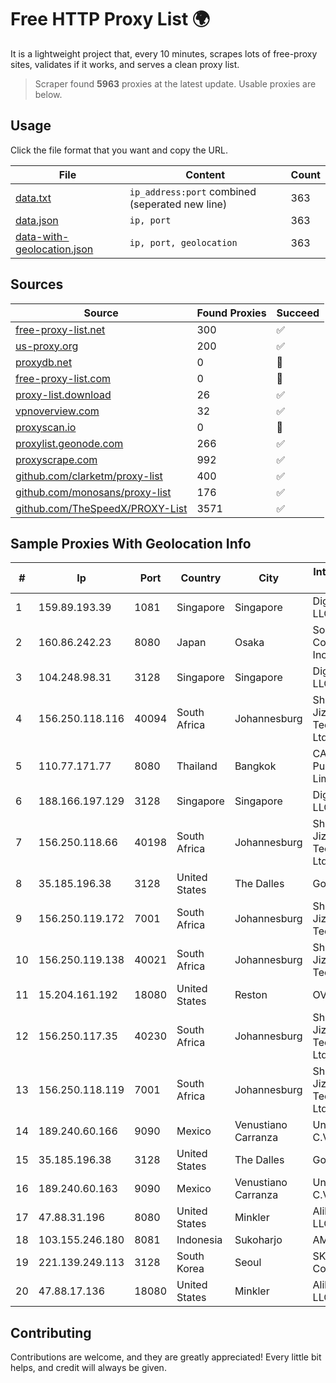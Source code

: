 
# Free HTTP Proxy List 🌍

It is a lightweight project that, every 10 minutes, scrapes lots of free-proxy sites, validates if it works, and serves a clean proxy list.


> Scraper found **5963** proxies at the latest update. Usable proxies are below.

## Usage

Click the file format that you want and copy the URL.


|File|Content|Count|
|----|-------|-----|
|[data.txt](https://raw.githubusercontent.com/themiralay/Proxy-List-World/master/data.txt)|`ip_address:port` combined (seperated new line)|363|
|[data.json](https://raw.githubusercontent.com/themiralay/Proxy-List-World/master/data.json)|`ip, port`|363|
|[data-with-geolocation.json](https://raw.githubusercontent.com/themiralay/Proxy-List-World/master/data-with-geolocation.json)|`ip, port, geolocation`|363|

## Sources

|Source|Found Proxies|Succeed|
|------|-------------|-------|
|[free-proxy-list.net](https://free-proxy-list.net)|300|✅|
|[us-proxy.org](https://www.us-proxy.org)|200|✅|
|[proxydb.net](http://proxydb.net)|0|🚫|
|[free-proxy-list.com](https://free-proxy-list.com/?page=&port=&type%5B%5D=http&type%5B%5D=https&up_time=0&search=Search)|0|🚫|
|[proxy-list.download](https://www.proxy-list.download/HTTP)|26|✅|
|[vpnoverview.com](https://vpnoverview.com/privacy/anonymous-browsing/free-proxy-servers)|32|✅|
|[proxyscan.io](https://www.proxyscan.io)|0|🚫|
|[proxylist.geonode.com](https://proxylist.geonode.com/api/proxy-list?limit=300&page=1&sort_by=lastChecked&sort_type=desc&protocols=http,https)|266|✅|
|[proxyscrape.com](https://api.proxyscrape.com/v2/?request=displayproxies&protocol=http&timeout=10000&country=all&ssl=all&anonymity=all)|992|✅|
|[github.com/clarketm/proxy-list](https://raw.githubusercontent.com/clarketm/proxy-list/master/proxy-list-raw.txt)|400|✅|
|[github.com/monosans/proxy-list](https://raw.githubusercontent.com/monosans/proxy-list/main/proxies/http.txt)|176|✅|
|[github.com/TheSpeedX/PROXY-List](https://raw.githubusercontent.com/TheSpeedX/PROXY-List/master/http.txt)|3571|✅|


## Sample Proxies With Geolocation Info

|#|Ip|Port|Country|City|Internet Service Provider|
|-|--|----|-------|----|-------------------------|
|1|159.89.193.39|1081|Singapore|Singapore|DigitalOcean, LLC|
|2|160.86.242.23|8080|Japan|Osaka|Sony Network Communications Inc|
|3|104.248.98.31|3128|Singapore|Singapore|DigitalOcean, LLC|
|4|156.250.118.116|40094|South Africa|Johannesburg|Shenzhen Jizhan Technology Co Ltd|
|5|110.77.171.77|8080|Thailand|Bangkok|CAT Telecom Public Company Limited|
|6|188.166.197.129|3128|Singapore|Singapore|DigitalOcean, LLC|
|7|156.250.118.66|40198|South Africa|Johannesburg|Shenzhen Jizhan Technology Co Ltd|
|8|35.185.196.38|3128|United States|The Dalles|Google LLC|
|9|156.250.119.172|7001|South Africa|Johannesburg|Shenzhen Jizhan Technology Co|
|10|156.250.119.138|40021|South Africa|Johannesburg|Shenzhen Jizhan Technology Co|
|11|15.204.161.192|18080|United States|Reston|OVH SAS|
|12|156.250.117.35|40230|South Africa|Johannesburg|Shenzhen Jizhan Technology Co Ltd|
|13|156.250.118.119|7001|South Africa|Johannesburg|Shenzhen Jizhan Technology Co Ltd|
|14|189.240.60.166|9090|Mexico|Venustiano Carranza|Uninet S.A. de C.V.|
|15|35.185.196.38|3128|United States|The Dalles|Google LLC|
|16|189.240.60.163|9090|Mexico|Venustiano Carranza|Uninet S.A. de C.V.|
|17|47.88.31.196|8080|United States|Minkler|Alibaba.com LLC|
|18|103.155.246.180|8081|Indonesia|Sukoharjo|AMANNA|
|19|221.139.249.113|3128|South Korea|Seoul|SK Broadband Co Ltd|
|20|47.88.17.136|18080|United States|Minkler|Alibaba.com LLC|



## Contributing

Contributions are welcome, and they are greatly appreciated! Every
little bit helps, and credit will always be given.

